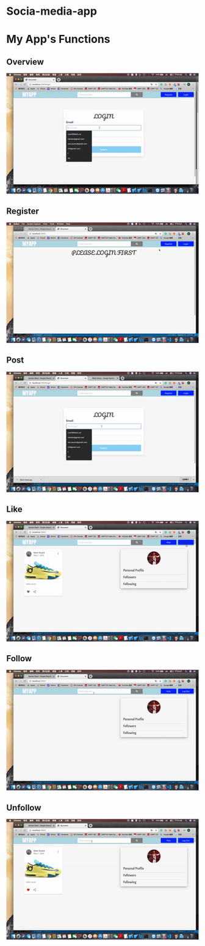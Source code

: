 # Socia-media-app
<h1>
  My App's Functions 
</h1>

<h2>
  Overview
 </h2>
<p>
  <img src = "gifs/look.gif"/>
</p>

<h2>
  Register
</h2>
<p>
  <img src = "gifs/register.gif"/>
</p>

<h2>
  Post
 </h2>
<p>
  <img src = "gifs/post.gif"/>
</p>

<h2>
  Like
 </h2>
<p>
  <img src = "gifs/like.gif"/>
</p>

<h2>
  Follow
 </h2>
<p>
  <img src = "gifs/follow.gif"/>
</p>

<h2>
  Unfollow
 </h2>
<p>
  <img src = "gifs/unfollow.gif"/>
</p>


